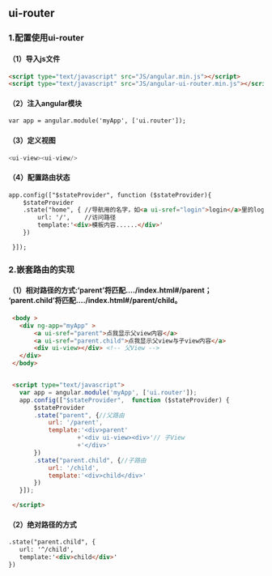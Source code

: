## ui-router

### 1.配置使用ui-router

#### （1）导入js文件

```html
<script type="text/javascript" src="JS/angular.min.js"></script>
<script type="text/javascript" src="JS/angular-ui-router.min.js"></script>
```

#### （2）注入angular模块

```html
var app = angular.module('myApp', ['ui.router']);
```

#### （3）定义视图

```js
<ui-view><ui-view/>
```

#### （4）配置路由状态

```html
app.config(["$stateProvider", function ($stateProvider){       
    $stateProvider     
    .state("home", { //导航用的名字，如<a ui-sref="login">login</a>里的login
        url: '/',    //访问路径 
        template:'<div>模板内容......</div>'
    })      

 }]);
 ```
 
 ### 2.嵌套路由的实现
 
 #### （1）相对路径的方式:‘parent’将匹配…./index.html#/parent； ‘parent.child’将匹配…./index.html#/parent/child。 
 
 ```html  
  <body >    
    <div ng-app="myApp" >
        <a ui-sref="parent">点我显示父view内容</a>
        <a ui-sref="parent.child">点我显示父view与子view内容</a>
        <div ui-view></div> <!-- 父View -->      
    </div>  
  </body>


  <script type="text/javascript">
    var app = angular.module('myApp', ['ui.router']);   
    app.config(["$stateProvider",  function ($stateProvider) {      
        $stateProvider     
        .state("parent", {//父路由
            url: '/parent',  
            template:'<div>parent'
                    +'<div ui-view><div>'// 子View
                    +'</div>'
        })      
        .state("parent.child", {//子路由
            url: '/child',    
            template:'<div>child</div>'
        })     
    }]);

  </script>
 ```
 #### （2）绝对路径的方式
 
 ```html
 .state("parent.child", {
    url: '^/child',    
    template:'<div>child</div>'
})
```

 
 
 
 
 
 
 
 
 
 
 
 
 
 
